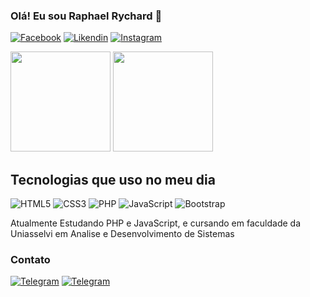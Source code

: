 ### Olá! Eu sou Raphael Rychard 👋

[![Facebook](https://img.shields.io/badge/Facebook-1877F2?style=for-the-badge&logo=facebook&logoColor=white)](https://www.linkedin.com/in/raphaelrychard)
[![Likendin](https://img.shields.io/badge/LinkedIn-0077B5?style=for-the-badge&logo=linkedin&logoColor=white)](https://www.linkedin.com/in/raphaelrychard)
[![Instagram](https://img.shields.io/badge/Instagram-E4405F?style=for-the-badge&logo=instagram&logoColor=white)](https://www.instagram.com/raphrych/)

 <section>
    <img height=160em src="https://github-readme-stats.vercel.app/api?username=raphaelrychard&show_icons=true&theme=tokyonight">
    <img height=160em  src="https://github-readme-stats.vercel.app/api/top-langs/?username=raphaelrychard&layout=compact&theme=tokyonight">
</section>

## Tecnologias que uso no meu dia

<section style="display: inline-block text-align: center; margin-top: 15px;">
    <section>
        <img src="https://img.shields.io/badge/HTML5-E34F26?style=for-the-badge&logo=html5&logoColor=white" alt="HTML5">
        <img src="https://img.shields.io/badge/CSS3-1572B6?style=for-the-badge&logo=css3&logoColor=white" alt="CSS3">
        <img src="https://img.shields.io/badge/PHP-777BB4?style=for-the-badge&logo=php&logoColor=white" alt="PHP">
        <img src="https://img.shields.io/badge/JavaScript-F7DF1E?style=for-the-badge&logo=javascript&logoColor=black" alt="JavaScript"> 
        <img src="https://img.shields.io/badge/Bootstrap-563D7C?style=for-the-badge&logo=bootstrap&logoColor=white" alt="Bootstrap">
    </section>
</section>

Atualmente Estudando PHP e JavaScript, e cursando em faculdade da Uniasselvi em Analise e Desenvolvimento de Sistemas
### Contato 

[![Telegram](https://img.shields.io/badge/Telegram-2CA5E0?style=for-the-badge&logo=telegram&logoColor=white )](https://t.me/RaphaelRychard)
[![Telegram](https://img.shields.io/badge/WhatsApp-25D366?style=for-the-badge&logo=whatsapp&logoColor=white)](https://api.whatsapp.com/send?phone=5565984524722)
